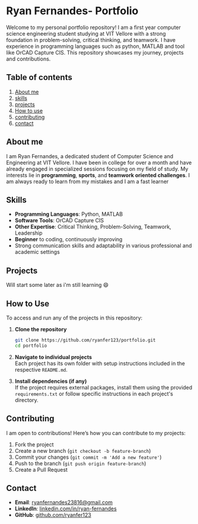 # Ryan Fernandes- Portfolio

Welcome to my personal portfolio repository! I am a first year computer science engineering student studying at VIT Vellore with a strong foundation in problem-solving, critical 
thinking, and teamwork. I have experience in programming languages such as python, MATLAB and tool like OrCAD Capture CIS. This repository showcases my journey, projects and 
contributions.

## Table of contents 
1. [About me](#about-me)
2. [skills](#skills)
3. [projects](#projects)
4. [How to use](#how-to-use)
5. [contributing](#contributing)
6. [contact](#contact)

## About me 
I am Ryan Fernandes, a dedicated student of Computer Science and Engineering at VIT Vellore. I have been in college for over a month and have already engaged in specialized sessions 
focusing on my field of study. My interests lie in **programming**, **sports**, and **teamwork oriented challenges**. I am always ready to learn from my mistakes and I am a fast 
learner

## Skills

- **Programming Languages**: Python, MATLAB
- **Software Tools**: OrCAD Capture CIS
- **Other Expertise**: Critical Thinking, Problem-Solving, Teamwork, Leadership
- **Beginner** to coding, continuously improving
- Strong communication skills and adaptability in various professional and academic settings

## Projects

Will start some later as i'm still learning 😄


## How to Use

To access and run any of the projects in this repository:

1. **Clone the repository**  
   ```bash
   git clone https://github.com/ryanfer123/portfolio.git
   cd portfolio
   ```

2. **Navigate to individual projects**  
   Each project has its own folder with setup instructions included in the respective `README.md`.

3. **Install dependencies (if any)**  
   If the project requires external packages, install them using the provided `requirements.txt` or follow specific instructions in each project's directory.

## Contributing

I am open to contributions! Here’s how you can contribute to my projects:

1. Fork the project
2. Create a new branch (`git checkout -b feature-branch`)
3. Commit your changes (`git commit -m 'Add a new feature'`)
4. Push to the branch (`git push origin feature-branch`)
5. Create a Pull Request

## Contact

- **Email**: ryanfernandes23816@gmail.com
- **LinkedIn**: [linkedin.com/in/ryan-fernandes](https://linkedin.com/in/ryanfernandes1)
- **GitHub**: [github.com/ryanfer123](https://github.com/ryanfer123)




